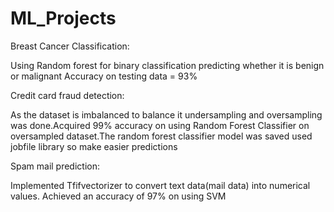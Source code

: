 # ML_Projects

Breast Cancer Classification:

Using Random forest for binary classification predicting whether it is benign or malignant 
Accuracy on testing data = 93%

Credit card fraud detection:

As the dataset is imbalanced to balance it undersampling and oversampling was done.Acquired 99% accuracy on using Random Forest Classifier on oversampled dataset.The random forest classifier model was saved used jobfile library so make easier predictions

Spam mail prediction:

Implemented Tfifvectorizer to convert text data(mail data) into numerical values. Achieved an accuracy of 97% on using SVM
